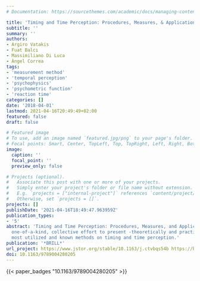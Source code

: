 ```yaml
---
# Documentation: https://sourcethemes.com/academic/docs/managing-content/

title: 'Timing and Time Perception: Procedures, Measures, & Applications'
subtitle: ''
summary: ''
authors:
- Argiro Vatakis
- Fuat Balcı
- Massimiliano Di Luca
- Ángel Correa
tags:
- 'measurement method'
- 'temporal perception'
- 'psychophysics'
- 'psychometric function'
- 'reaction time'
categories: []
date: '2018-04-01'
lastmod: 2021-04-16T20:49:49+02:00
featured: false
draft: false

# Featured image
# To use, add an image named `featured.jpg/png` to your page's folder.
# Focal points: Smart, Center, TopLeft, Top, TopRight, Left, Right, BottomLeft, Bottom, BottomRight.
image:
  caption: ''
  focal_point: ''
  preview_only: false

# Projects (optional).
#   Associate this post with one or more of your projects.
#   Simply enter your project's folder or file name without extension.
#   E.g. `projects = ["internal-project"]` references `content/project/deep-learning/index.md`.
#   Otherwise, set `projects = []`.
projects: []
publishDate: '2021-04-16T18:49:47.963959Z'
publication_types:
- '5'
abstract: 'Timing and Time Perception: Procedures, Measures, and Applications is a
  one-of-a-kind, collective effort to present -theoretically and practically- the
  most utilized and known methods on timing and time perception.'
publication: '*BRILL*'
url_project: https://www.jstor.org/stable/10.1163/j.ctvbqs54b https://brill.com/view/title/26665
doi: 10.1163/9789004280205
---
```

{{< paper_badges "10.1163/9789004280205" >}}
